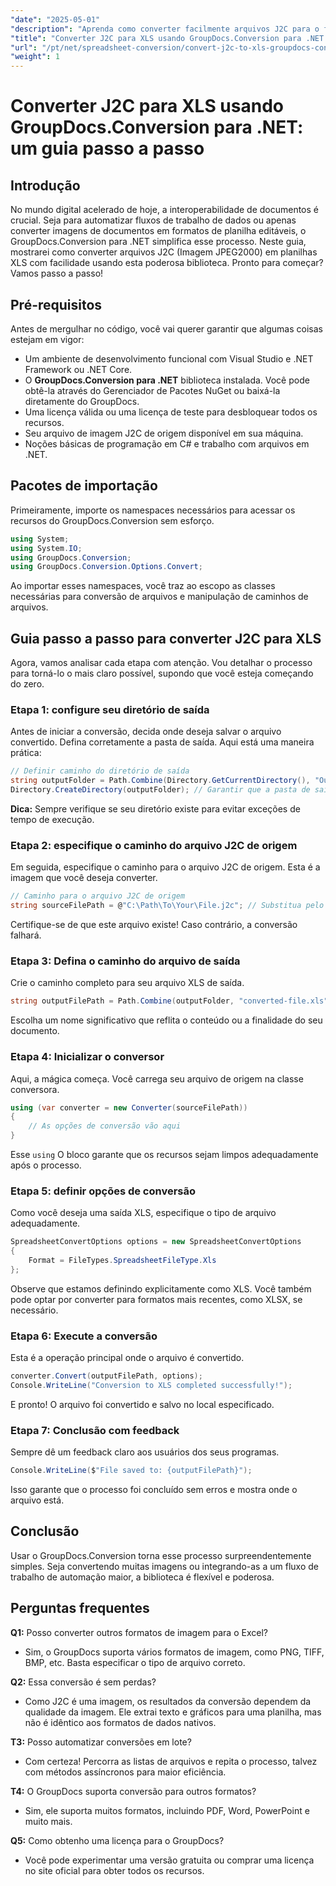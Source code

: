 ```yaml
---
"date": "2025-05-01"
"description": "Aprenda como converter facilmente arquivos J2C para o formato Excel usando o GroupDocs.Conversion para .NET com este guia abrangente."
"title": "Converter J2C para XLS usando GroupDocs.Conversion para .NET - Um guia passo a passo"
"url": "/pt/net/spreadsheet-conversion/convert-j2c-to-xls-groupdocs-conversion-net/"
"weight": 1
---
```


# Converter J2C para XLS usando GroupDocs.Conversion para .NET: um guia passo a passo

## Introdução

No mundo digital acelerado de hoje, a interoperabilidade de documentos é crucial. Seja para automatizar fluxos de trabalho de dados ou apenas converter imagens de documentos em formatos de planilha editáveis, o GroupDocs.Conversion para .NET simplifica esse processo. Neste guia, mostrarei como converter arquivos J2C (Imagem JPEG2000) em planilhas XLS com facilidade usando esta poderosa biblioteca. Pronto para começar? Vamos passo a passo!


## Pré-requisitos

Antes de mergulhar no código, você vai querer garantir que algumas coisas estejam em vigor:
- Um ambiente de desenvolvimento funcional com Visual Studio e .NET Framework ou .NET Core.
- O **GroupDocs.Conversion para .NET** biblioteca instalada. Você pode obtê-la através do Gerenciador de Pacotes NuGet ou baixá-la diretamente do GroupDocs.
- Uma licença válida ou uma licença de teste para desbloquear todos os recursos.
- Seu arquivo de imagem J2C de origem disponível em sua máquina.
- Noções básicas de programação em C# e trabalho com arquivos em .NET.


## Pacotes de importação

Primeiramente, importe os namespaces necessários para acessar os recursos do GroupDocs.Conversion sem esforço.

```csharp
using System;
using System.IO;
using GroupDocs.Conversion;
using GroupDocs.Conversion.Options.Convert;
```

Ao importar esses namespaces, você traz ao escopo as classes necessárias para conversão de arquivos e manipulação de caminhos de arquivos.


## Guia passo a passo para converter J2C para XLS

Agora, vamos analisar cada etapa com atenção. Vou detalhar o processo para torná-lo o mais claro possível, supondo que você esteja começando do zero.


### Etapa 1: configure seu diretório de saída

Antes de iniciar a conversão, decida onde deseja salvar o arquivo convertido. Defina corretamente a pasta de saída. Aqui está uma maneira prática:

```csharp
// Definir caminho do diretório de saída
string outputFolder = Path.Combine(Directory.GetCurrentDirectory(), "Output");
Directory.CreateDirectory(outputFolder); // Garantir que a pasta de saída exista
```

**Dica:** Sempre verifique se seu diretório existe para evitar exceções de tempo de execução. 


### Etapa 2: especifique o caminho do arquivo J2C de origem

Em seguida, especifique o caminho para o arquivo J2C de origem. Esta é a imagem que você deseja converter.

```csharp
// Caminho para o arquivo J2C de origem
string sourceFilePath = @"C:\Path\To\Your\File.j2c"; // Substitua pelo caminho real do seu arquivo
```

Certifique-se de que este arquivo existe! Caso contrário, a conversão falhará.


### Etapa 3: Defina o caminho do arquivo de saída

Crie o caminho completo para seu arquivo XLS de saída.

```csharp
string outputFilePath = Path.Combine(outputFolder, "converted-file.xls");
```

Escolha um nome significativo que reflita o conteúdo ou a finalidade do seu documento.


### Etapa 4: Inicializar o conversor

Aqui, a mágica começa. Você carrega seu arquivo de origem na classe conversora.

```csharp
using (var converter = new Converter(sourceFilePath))
{
    // As opções de conversão vão aqui
}
```

Esse `using` O bloco garante que os recursos sejam limpos adequadamente após o processo.


### Etapa 5: definir opções de conversão

Como você deseja uma saída XLS, especifique o tipo de arquivo adequadamente.

```csharp
SpreadsheetConvertOptions options = new SpreadsheetConvertOptions
{
    Format = FileTypes.SpreadsheetFileType.Xls
};
```

Observe que estamos definindo explicitamente como XLS. Você também pode optar por converter para formatos mais recentes, como XLSX, se necessário.


### Etapa 6: Execute a conversão

Esta é a operação principal onde o arquivo é convertido.

```csharp
converter.Convert(outputFilePath, options);
Console.WriteLine("Conversion to XLS completed successfully!");
```

E pronto! O arquivo foi convertido e salvo no local especificado.


### Etapa 7: Conclusão com feedback

Sempre dê um feedback claro aos usuários dos seus programas.

```csharp
Console.WriteLine($"File saved to: {outputFilePath}");
```

Isso garante que o processo foi concluído sem erros e mostra onde o arquivo está.

## Conclusão

Usar o GroupDocs.Conversion torna esse processo surpreendentemente simples. Seja convertendo muitas imagens ou integrando-as a um fluxo de trabalho de automação maior, a biblioteca é flexível e poderosa.

## Perguntas frequentes

**Q1:** Posso converter outros formatos de imagem para o Excel?  

- Sim, o GroupDocs suporta vários formatos de imagem, como PNG, TIFF, BMP, etc. Basta especificar o tipo de arquivo correto.

**Q2:** Essa conversão é sem perdas?  

- Como J2C é uma imagem, os resultados da conversão dependem da qualidade da imagem. Ele extrai texto e gráficos para uma planilha, mas não é idêntico aos formatos de dados nativos.

**T3:** Posso automatizar conversões em lote?  

- Com certeza! Percorra as listas de arquivos e repita o processo, talvez com métodos assíncronos para maior eficiência.

**T4:** O GroupDocs suporta conversão para outros formatos?  

- Sim, ele suporta muitos formatos, incluindo PDF, Word, PowerPoint e muito mais.

**Q5:** Como obtenho uma licença para o GroupDocs?  

- Você pode experimentar uma versão gratuita ou comprar uma licença no site oficial para obter todos os recursos.